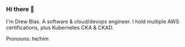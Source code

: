 ### Hi there 👋

I'm Drew Blas.  A software & cloud/devops engineer.  I hold multiple AWS certifications, plus Kubernetes CKA & CKAD.

Pronouns: he/him

<!--
**drewblas/drewblas** is a ✨ _special_ ✨ repository because its `README.md` (this file) appears on your GitHub profile.

Here are some ideas to get you started:

- 🔭 I’m currently working on ...
- 🌱 I’m currently learning ...
- 👯 I’m looking to collaborate on ...
- 🤔 I’m looking for help with ...
- 💬 Ask me about ...
- 📫 How to reach me: ...
- 😄 Pronouns: ...
- ⚡ Fun fact: ...
-->


